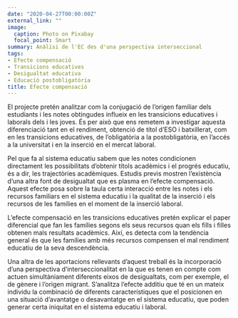```yaml
---
date: "2020-04-27T00:00:00Z"
external_link: ""
image:
  caption: Photo on Pixabay
  focal_point: Smart
summary: Anàlisi de l'EC des d'una perspectiva interseccional
tags:
- Efecte compensació
- Transicions educatives
- Desigualtat educativa
- Educació postobligatòria
title: Efecte compensació
---
```


El projecte pretén analitzar com la conjugació de l’origen familiar dels estudiants i les notes obtingudes influeix en les transicions educatives i laborals dels i les joves. És per això que ens remetem a investigar aquesta diferenciació tant en el rendiment, obtenció de títol d’ESO i batxillerat, com en les transicions educatives, de l’obligatòria a la postobligatòria, en l’accés a la universitat i en la inserció en el mercat laboral.

Pel que fa al sistema educatiu sabem que les notes condicionen directament les possibilitats d’obtenir títols acadèmics i el progrés educatiu, és a dir, les trajectòries acadèmiques. Estudis previs mostren l’existència d’una altra font de desigualtat que es plasma en l’efecte compensació. Aquest efecte posa sobre la taula certa interacció entre les notes i els recursos familiars en el sistema educatiu i la qualitat de la inserció i els recursos de les famílies en el moment de la inserció laboral.

L’efecte compensació en les transicions educatives pretén explicar el paper diferencial que fan les famílies segons els seus recursos quan els fills i filles obtenen mals resultats acadèmics. Així, es detecta com la tendència general és que les famílies amb més recursos compensen el mal rendiment educatiu de la seva descendència.

Una altra de les aportacions rellevants d’aquest treball és la incorporació d’una perspectiva d’interseccionalitat en la que es tenen en compte com actuen simultàniament diferents eixos de desigualtats, com per exemple, el de gènere i l’origen migrant. S’analitza l’efecte additiu que té en un mateix individu la combinació de diferents característiques que el posicionen en una situació d’avantatge o desavantatge en el sistema educatiu, que poden generar certa iniquitat en el sistema educatiu i laboral.

